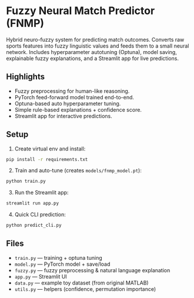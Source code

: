 # Fuzzy Neural Match Predictor (FNMP)

Hybrid neuro-fuzzy system for predicting match outcomes. Converts raw sports features into fuzzy linguistic values and feeds them to a small neural network. Includes hyperparameter autotuning (Optuna), model saving, explainable fuzzy explanations, and a Streamlit app for live predictions.

## Highlights
- Fuzzy preprocessing for human-like reasoning.
- PyTorch feed-forward model trained end-to-end.
- Optuna-based auto hyperparameter tuning.
- Simple rule-based explanations + confidence score.
- Streamlit app for interactive predictions.

## Setup
1. Create virtual env and install:
```bash
pip install -r requirements.txt
```

2. Train and auto-tune (creates `models/fnmp_model.pt`):
```bash
python train.py
```

3. Run the Streamlit app:
```bash
streamlit run app.py
```

4. Quick CLI prediction:
```bash
python predict_cli.py
```

## Files
- `train.py` — training + optuna tuning
- `model.py` — PyTorch model + save/load
- `fuzzy.py` — fuzzy preprocessing & natural language explanation
- `app.py` — Streamlit UI
- `data.py` — example toy dataset (from original MATLAB)
- `utils.py` — helpers (confidence, permutation importance)
